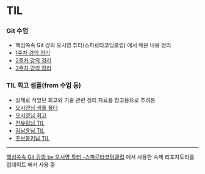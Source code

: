 # TIL 

### Git 수업
- 핵심쏙속 Git 강의 오시영 튜터(스파르타코딩클럽) 에서 배운 내용 정리
- [1주차 강의 정리](/2022-09-08_TIL.txt)
- [2주차 강의 정리](/2022-09-10_TIL.txt)
- [3주차 강의 정리](/2022-09-11_TIL.txt)

### TIL 회고 샘플(from 수업 등)
- 실제로 적었던 회고와 기술 관련 정리 자료를 참고용으로 추려봄
- [오시영님 샘플 폴더](https://github.com/siyoungoh/til/tree/main/sample)
- [오시영님 회고](https://github.com/siyoungoh/til/blob/main/sample/retrospective.md)
- [진유림님 TIL](milooy.github.io/TIL/)
- [김남윤님 TIL](github.com/cheese10yun/TIL)
- [초보몽키님 TIL](https://wayhome25.github.io/)

-----
[핵심쏙속 Git 강의 by 오시영 튜터 -스파르타코딩클럽](https://spartacodingclub.kr/online/git) 에서 사용한 숙제 리포지토리를 업데이트 해서 사용 중
